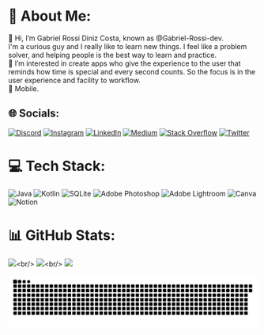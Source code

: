 # 💫 About Me:
👋 Hi, I’m Gabriel Rossi Diniz Costa, known as @Gabriel-Rossi-dev.<br>I'm a curious guy and I really like to learn new things. I feel like a problem solver, and helping people is the best way to learn and practice. <br>👀 I’m interested in create apps who give the experience to the user that reminds how time is special and every second counts. So the focus is in the user experience and facility to workflow.<br> 🌱 Mobile.<br>


## 🌐 Socials:
[![Discord](https://img.shields.io/badge/Discord-%237289DA.svg?logo=discord&logoColor=white)](https://discord.gg/Zarif#1698) [![Instagram](https://img.shields.io/badge/Instagram-%23E4405F.svg?logo=Instagram&logoColor=white)](https://www.instagram.com/rossidiniz/) [![LinkedIn](https://img.shields.io/badge/LinkedIn-%230077B5.svg?logo=linkedin&logoColor=white)](https://www.linkedin.com/in/gabriel-rossi-3a4b75211/) [![Medium](https://img.shields.io/badge/Medium-12100E?logo=medium&logoColor=white)](https://medium.com/@costagabrielrd) [![Stack Overflow](https://img.shields.io/badge/-Stackoverflow-FE7A16?logo=stack-overflow&logoColor=white)](https://pt.stackoverflow.com/users/318022/gabriel-rossi) [![Twitter](https://img.shields.io/badge/Twitter-%231DA1F2.svg?logo=Twitter&logoColor=white)](https://twitter.com/Rossi_Diniz) 

# 💻 Tech Stack:
![Java](https://img.shields.io/badge/java-%23ED8B00.svg?style=for-the-badge&logo=java&logoColor=white) ![Kotlin](https://img.shields.io/badge/kotlin-%230095D5.svg?style=for-the-badge&logo=kotlin&logoColor=white) ![SQLite](https://img.shields.io/badge/sqlite-%2307405e.svg?style=for-the-badge&logo=sqlite&logoColor=white) ![Adobe Photoshop](https://img.shields.io/badge/adobephotoshop-%2331A8FF.svg?style=for-the-badge&logo=adobephotoshop&logoColor=white) ![Adobe Lightroom](https://img.shields.io/badge/Adobe%20Lightroom-31A8FF.svg?style=for-the-badge&logo=Adobe%20Lightroom&logoColor=white) ![Canva](https://img.shields.io/badge/Canva-%2300C4CC.svg?style=for-the-badge&logo=Canva&logoColor=white) ![Notion](https://img.shields.io/badge/Notion-%23000000.svg?style=for-the-badge&logo=notion&logoColor=white)
# 📊 GitHub Stats:
![](https://github-readme-stats-sigma-five.vercel.app/api?username=Gabriel-Rossi-dev&count_private=true&include_all_commits=true&show_icons=true&theme=dracula&hide_border=false&show_owner=true")<br/>
![](https://github-readme-streak-stats.herokuapp.com/?user=Gabriel-Rossi-dev&count_private=true&include_all_commits=true&show_icons=true&theme=dracula&hide_border=false&show_owner=true")<br/>
![](https://github-readme-stats-sigma-five.vercel.app/api/top-langs/?username=Gabriel-Rossi-dev&count_private=true&include_all_commits=true&show_icons=true&theme=dracula&hide_border=false&show_owner=true")



<div align="center">

  ![Snake animation](https://github.com/Gabriel-Rossi-dev/Gabriel-Rossi-dev/blob/output/github-contribution-grid-snake.svg)
  
</div>


